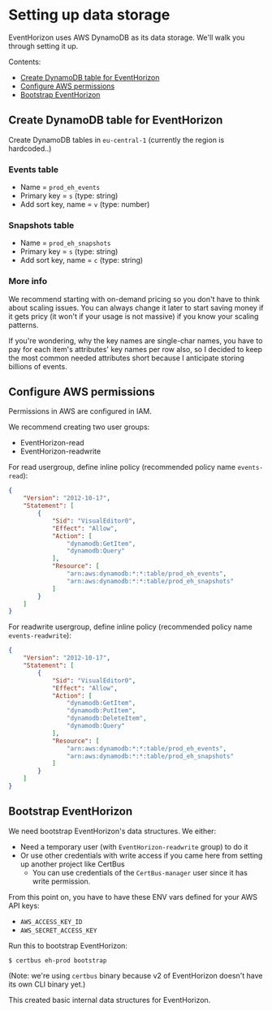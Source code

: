 Setting up data storage
=======================

EventHorizon uses AWS DynamoDB as its data storage. We'll walk you through setting it up.

Contents:

- [Create DynamoDB table for EventHorizon](#create-dynamodb-table-for-eventhorizon)
- [Configure AWS permissions](#configure-aws-permissions)
- [Bootstrap EventHorizon](#bootstrap-eventhorizon)


Create DynamoDB table for EventHorizon
--------------------------------------

Create DynamoDB tables in `eu-central-1` (currently the region is hardcoded..)

### Events table

- Name = `prod_eh_events`
- Primary key = `s` (type: string)
- Add sort key, name = `v` (type: number)


### Snapshots table

- Name = `prod_eh_snapshots`
- Primary key = `s` (type: string)
- Add sort key, name = `c` (type: string)


### More info

We recommend starting with on-demand pricing so you don't have to think about scaling issues.
You can always change it later to start saving money if it gets pricy (it won't if your usage
is not massive) if you know your scaling patterns.

If you're wondering, why the key names are single-char names, you have to pay for each item's
attributes' key names per row also, so I decided to keep the most common needed attributes
short because I anticipate storing billions of events.


Configure AWS permissions
-------------------------

Permissions in AWS are configured in IAM.

We recommend creating two user groups:

- EventHorizon-read
- EventHorizon-readwrite

For read usergroup, define inline policy (recommended policy name `events-read`):

```json
{
    "Version": "2012-10-17",
    "Statement": [
        {
            "Sid": "VisualEditor0",
            "Effect": "Allow",
            "Action": [
                "dynamodb:GetItem",
                "dynamodb:Query"
            ],
            "Resource": [
                "arn:aws:dynamodb:*:*:table/prod_eh_events",
                "arn:aws:dynamodb:*:*:table/prod_eh_snapshots"
            ]
        }
    ]
}
```

For readwrite usergroup, define inline policy (recommended policy name `events-readwrite`):

```json
{
    "Version": "2012-10-17",
    "Statement": [
        {
            "Sid": "VisualEditor0",
            "Effect": "Allow",
            "Action": [
                "dynamodb:GetItem",
                "dynamodb:PutItem",
                "dynamodb:DeleteItem",
                "dynamodb:Query"
            ],
            "Resource": [
                "arn:aws:dynamodb:*:*:table/prod_eh_events",
                "arn:aws:dynamodb:*:*:table/prod_eh_snapshots"
            ]
        }
    ]
}
```


Bootstrap EventHorizon
----------------------

We need bootstrap EventHorizon's data structures. We either:

- Need a temporary user (with `EventHorizon-readwrite` group) to do it
- Or use other credentials with write access if you came here from setting up another
  project like CertBus
  * You can use credentials of the `CertBus-manager` user since it has write permission.

From this point on, you have to have these ENV vars defined for your AWS API keys:

- `AWS_ACCESS_KEY_ID`
- `AWS_SECRET_ACCESS_KEY`

Run this to bootstrap EventHorizon:

```console
$ certbus eh-prod bootstrap
```

(Note: we're using `certbus` binary because v2 of EventHorizon doesn't have its own CLI binary yet.)

This created basic internal data structures for EventHorizon.
